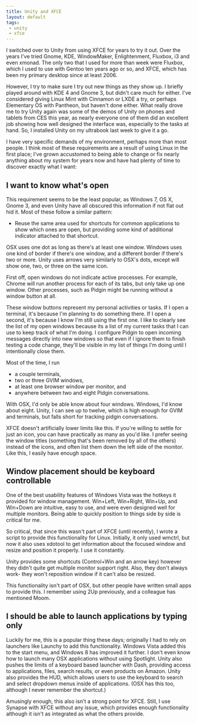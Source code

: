 ```yaml
---
title: Unity and XFCE
layout: default
tags:
 - unity
 - xfce
---
```


I switched over to Unity from using XFCE for years to try it out. Over the years I've tried Gnome,
KDE, WindowMaker, Enlightenment, Fluxbox, i3 and even xmonad. The only two that I used for more than
week were Fluxbox, which I used to use with Gentoo ten years ago or so, and XFCE, which has been my
primary desktop since at least 2006.

However, I try to make sure I try out new things as they show up. I briefly played around with KDE 4
and Gnome 3, but didn't care much for either. I've considered giving Linux Mint with Cinnamon or
LXDE a try, or perhaps Elementary OS with Pantheon, but haven't done either. What really drove me to
try Unity again was some of the demos of Unity on phones and tablets from CES this year, as nearly
everyone one of them did an excellent job showing how well designed the interface was, especially to
the tasks at hand. So, I installed Unity on my ultrabook last week to give it a go.

I have very specific demands of my environment, perhaps more than most people. I think most of these
requirements are a result of using Linux in the first place; I've grown accustomed to being able to
change or fix nearly anything about my system for years now and have had plenty of time to discover
exactly what I want:


I want to know what's open
--------------------------

This requirement seems to be the least popular, as Windows 7, OS X, Gnome 3, and even Unity have all
obscured this information if not flat out hid it. Most of these follow a similar pattern:

* Reuse the same area used for shortcuts for common applications to show which ones are open, but
  providing some kind of additional indicator attached to that shortcut.

OSX uses one dot as long as there's at least one window. Windows uses one kind of border if there's
one window, and a different border if there's two or more. Unity uses arrows very similarly to OSX's
dots, except will show one, two, or three on the same icon.

First off, open windows do not indicate active processes. For example, Chrome will run another
process for each of its tabs, but only take up one window. Other processes, such as Pidgin might be
running without a window button at all.

These window buttons represent my personal activities or tasks. If I open a terminal, it's because
I'm planning to do something there. If I open a second, it's because I know I'm still using the
first one. I like to clearly see the list of my open windows because its a list of my current tasks
that I can use to keep track of what I'm doing. I configure Pidgin to open incoming messages
directly into new windows so that even if I ignore them to finish testing a code change, they'll be
visible in my list of things I'm doing until I intentionally close them.

Most of the time, I run

* a couple terminals,
* two or three GVIM windows,
* at least one browser window per monitor, and
* anywhere between two and eight Pidgin conversations.

With OSX, I'd only be able know about four windows. Windows, I'd know about eight. Unity, I can see
up to twelve, which is high enough for GVIM and terminals, but falls short for tracking pidgin
conversations.

XFCE doesn't artificially lower limits like this. If you're willing to settle for just an icon, you
can have practically as many as you'd like. I prefer seeing the window titles (something that's been
removed by all of the others) instead of the icons, and often list them down the left side of the
monitor. Like this, I easily have enough space.


Window placement should be keyboard controllable
------------------------------------------------

One of the best usability features of Windows Vista was the hotkeys it provided for window
management. Win+Left, Win+Right, Win+Up, and Win+Down are intuitive, easy to use, and were even
designed well for multiple monitors. Being able to quickly position to things side by side is
critical for me.

So critical, that since this wasn't part of XFCE (until recently), I wrote a script to provide this
functionality for Linux. Initially, it only used wmctrl, but now it also uses xdotool to get
information about the focused window and resize and position it properly. I use it constantly.

Unity provides some shortcuts (Control+Win and an arrow key) however they didn't quite get multiple
monitor support right. Also, they don't always work- they won't reposition window if it can't also
be resized.

This functionality isn't part of OSX, but other people have written small apps to provide this. I
remember using 2Up previously, and a colleague has mentioned Moom.


I should be able to launch applications by typing only
------------------------------------------------------

Luckily for me, this is a popular thing these days; originally I had to rely on launchers like
Launchy to add this functionality. Windows Vista added this to the start menu, and Windows 8 has
improved it further. I don't even know how to launch many OSX applications without using Spotlight.
Unity also pushes the limits of a keyboard based launcher with Dash, providing access to
applications, files, search results, or even products on Amazon. Unity also provides the HUD, which
allows users to use the keyboard to search and select dropdown menus inside of applications. (OSX
has this too, although I never remember the shortcut.)

Amusingly enough, this also isn't a strong point for XFCE. Still, I use Synapse with XFCE without
any issue, which provides enough functionality although it isn't as integrated as what the others
provide.

